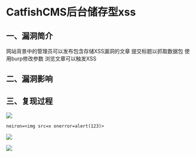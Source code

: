 CatfishCMS后台储存型xss
=======================

一、漏洞简介
------------

网站背景中的管理员可以发布包含存储XSS漏洞的文章 提交标题以抓取数据包
使用burp修改参数 浏览文章可以触发XSS

二、漏洞影响
------------

三、复现过程
------------

![](/Users/aresx/Documents/VulWiki/.resource/CatfishCMS后台储存型xss/media/rId24.png)

    neiron=<img src=x onerror=alert(123)>

![](/Users/aresx/Documents/VulWiki/.resource/CatfishCMS后台储存型xss/media/rId25.png)

![](/Users/aresx/Documents/VulWiki/.resource/CatfishCMS后台储存型xss/media/rId26.png)
